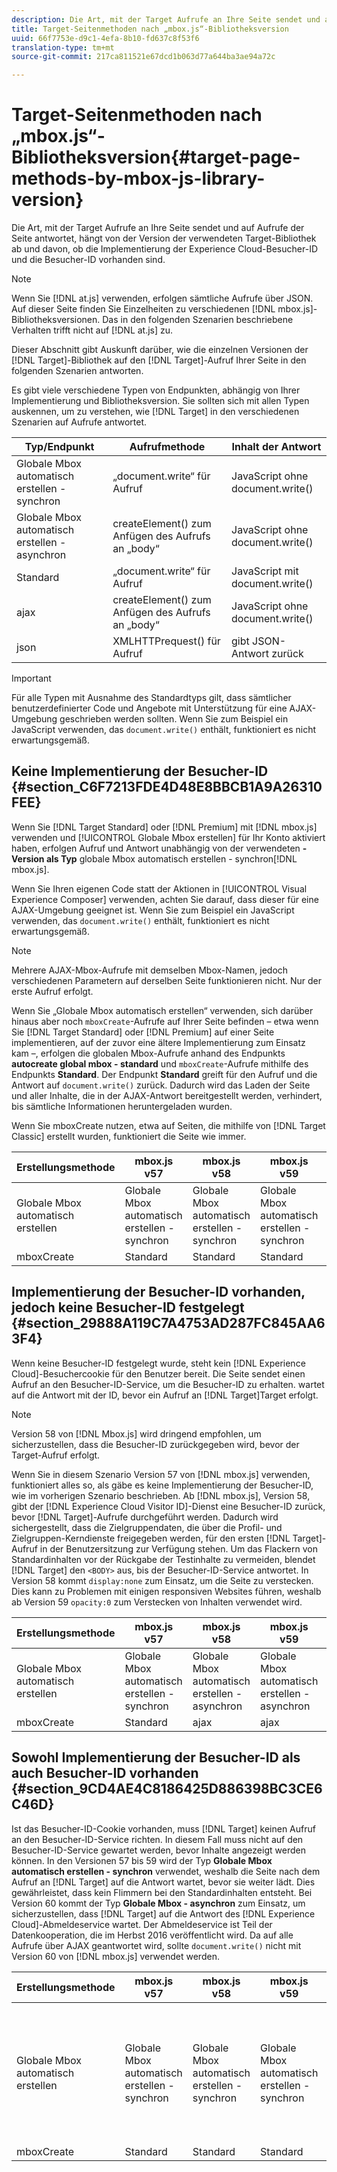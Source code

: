 ```yaml
---
description: Die Art, mit der Target Aufrufe an Ihre Seite sendet und auf Aufrufe der Seite antwortet, hängt von der Version der verwendeten Target-Bibliothek ab und davon, ob die Implementierung der Experience Cloud-Besucher-ID und die Besucher-ID vorhanden sind.
title: Target-Seitenmethoden nach „mbox.js“-Bibliotheksversion
uuid: 66f7753e-d9c1-4efa-8b10-fd637c8f53f6
translation-type: tm+mt
source-git-commit: 217ca811521e67dcd1b063d77a644ba3ae94a72c

---
```



# Target-Seitenmethoden nach „mbox.js“-Bibliotheksversion{#target-page-methods-by-mbox-js-library-version}

Die Art, mit der Target Aufrufe an Ihre Seite sendet und auf Aufrufe der Seite antwortet, hängt von der Version der verwendeten Target-Bibliothek ab und davon, ob die Implementierung der Experience Cloud-Besucher-ID und die Besucher-ID vorhanden sind.

>[!NOTE]
>
>Wenn Sie [!DNL at.js] verwenden, erfolgen sämtliche Aufrufe über JSON. Auf dieser Seite finden Sie Einzelheiten zu verschiedenen [!DNL mbox.js]-Bibliotheksversionen. Das in den folgenden Szenarien beschriebene Verhalten trifft nicht auf [!DNL at.js] zu.

Dieser Abschnitt gibt Auskunft darüber, wie die einzelnen Versionen der [!DNL Target]-Bibliothek auf den [!DNL Target]-Aufruf Ihrer Seite in den folgenden Szenarien antworten.

Es gibt viele verschiedene Typen von Endpunkten, abhängig von Ihrer Implementierung und Bibliotheksversion. Sie sollten sich mit allen Typen auskennen, um zu verstehen, wie [!DNL Target] in den verschiedenen Szenarien auf Aufrufe antwortet.

| Typ/Endpunkt | Aufrufmethode | Inhalt der Antwort |
|--- |--- |--- |
| Globale Mbox automatisch erstellen - synchron | „document.write“ für Aufruf | JavaScript ohne document.write() |
| Globale Mbox automatisch erstellen - asynchron | createElement() zum Anfügen des Aufrufs an „body“ | JavaScript ohne document.write() |
| Standard | „document.write“ für Aufruf | JavaScript mit document.write() |
| ajax | createElement() zum Anfügen des Aufrufs an „body“ | JavaScript ohne document.write() |
| json | XMLHTTPrequest() für Aufruf | gibt JSON-Antwort zurück |

>[!IMPORTANT]
>
>Für alle Typen mit Ausnahme des Standardtyps gilt, dass sämtlicher benutzerdefinierter Code und Angebote mit Unterstützung für eine AJAX-Umgebung geschrieben werden sollten. Wenn Sie zum Beispiel ein JavaScript verwenden, das `document.write()` enthält, funktioniert es nicht erwartungsgemäß.

## Keine Implementierung der Besucher-ID {#section_C6F7213FDE4D48E8BBCB1A9A26310FEE}

Wenn Sie [!DNL Target Standard] oder [!DNL Premium] mit [!DNL mbox.js] verwenden und [!UICONTROL Globale Mbox erstellen] für Ihr Konto aktiviert haben, erfolgen Aufruf und Antwort unabhängig von der verwendeten **-Version als Typ** globale Mbox automatisch erstellen - synchron[!DNL mbox.js].

Wenn Sie Ihren eigenen Code statt der Aktionen in [!UICONTROL Visual Experience Composer] verwenden, achten Sie darauf, dass dieser für eine AJAX-Umgebung geeignet ist. Wenn Sie zum Beispiel ein JavaScript verwenden, das `document.write()` enthält, funktioniert es nicht erwartungsgemäß.

>[!NOTE]
>
>Mehrere AJAX-Mbox-Aufrufe mit demselben Mbox-Namen, jedoch verschiedenen Parametern auf derselben Seite funktionieren nicht. Nur der erste Aufruf erfolgt.

Wenn Sie „Globale Mbox automatisch erstellen“ verwenden, sich darüber hinaus aber noch `mboxCreate`-Aufrufe auf Ihrer Seite befinden – etwa wenn Sie [!DNL Target Standard] oder [!DNL Premium] auf einer Seite implementieren, auf der zuvor eine ältere Implementierung zum Einsatz kam –, erfolgen die globalen Mbox-Aufrufe anhand des Endpunkts **autocreate global mbox - standard** und `mboxCreate`-Aufrufe mithilfe des Endpunkts **Standard**. Der Endpunkt **Standard** greift für den Aufruf und die Antwort auf `document.write()` zurück. Dadurch wird das Laden der Seite und aller Inhalte, die in der AJAX-Antwort bereitgestellt werden, verhindert, bis sämtliche Informationen heruntergeladen wurden.

Wenn Sie mboxCreate nutzen, etwa auf Seiten, die mithilfe von [!DNL Target Classic] erstellt wurden, funktioniert die Seite wie immer.

| Erstellungsmethode | mbox.js v57 | mbox.js v58 | mbox.js v59 | mbox.js v60 |
|---|---|---|---|---|
| Globale Mbox automatisch erstellen | Globale Mbox automatisch erstellen - synchron | Globale Mbox automatisch erstellen - synchron | Globale Mbox automatisch erstellen - synchron | Globale Mbox automatisch erstellen - synchron |
| mboxCreate | Standard | Standard | Standard | Standard |

## Implementierung der Besucher-ID vorhanden, jedoch keine Besucher-ID festgelegt  {#section_29888A119C7A4753AD287FC845AA63F4}

Wenn keine Besucher-ID festgelegt wurde, steht kein [!DNL Experience Cloud]-Besuchercookie für den Benutzer bereit. Die Seite sendet einen Aufruf an den Besucher-ID-Service, um die Besucher-ID zu erhalten. wartet auf die Antwort mit der ID, bevor ein Aufruf an [!DNL Target]Target erfolgt.

>[!NOTE]
>
>Version 58 von [!DNL Mbox.js] wird dringend empfohlen, um sicherzustellen, dass die Besucher-ID zurückgegeben wird, bevor der Target-Aufruf erfolgt.

Wenn Sie in diesem Szenario Version 57 von [!DNL mbox.js] verwenden, funktioniert alles so, als gäbe es keine Implementierung der Besucher-ID, wie im vorherigen Szenario beschrieben. Ab [!DNL mbox.js], Version 58, gibt der [!DNL Experience Cloud Visitor ID]-Dienst eine Besucher-ID zurück, bevor [!DNL Target]-Aufrufe durchgeführt werden. Dadurch wird sichergestellt, dass die Zielgruppendaten, die über die Profil- und Zielgruppen-Kerndienste freigegeben werden, für den ersten [!DNL Target]-Aufruf in der Benutzersitzung zur Verfügung stehen. Um das Flackern von Standardinhalten vor der Rückgabe der Testinhalte zu vermeiden, blendet [!DNL Target] den `<BODY>` aus, bis der Besucher-ID-Service antwortet. In Version 58 kommt `display:none` zum Einsatz, um die Seite zu verstecken. Dies kann zu Problemen mit einigen responsiven Websites führen, weshalb ab Version 59 `opacity:0` zum Verstecken von Inhalten verwendet wird.

| Erstellungsmethode | mbox.js v57 | mbox.js v58 | mbox.js v59 | mbox.js v60 |
|---|---|---|---|---|
| Globale Mbox automatisch erstellen | Globale Mbox automatisch erstellen - synchron | Globale Mbox automatisch erstellen - asynchron | Globale Mbox automatisch erstellen - asynchron | Globale Mbox automatisch erstellen - asynchron |
| mboxCreate | Standard | ajax | ajax | ajax |

## Sowohl Implementierung der Besucher-ID als auch Besucher-ID vorhanden  {#section_9CD4AE4C8186425D886398BC3CE6C46D}

Ist das Besucher-ID-Cookie vorhanden, muss [!DNL Target] keinen Aufruf an den Besucher-ID-Service richten. In diesem Fall muss nicht auf den Besucher-ID-Service gewartet werden, bevor Inhalte angezeigt werden können. In den Versionen 57 bis 59 wird der Typ **Globale Mbox automatisch erstellen - synchron** verwendet, weshalb die Seite nach dem Aufruf an [!DNL Target] auf die Antwort wartet, bevor sie weiter lädt. Dies gewährleistet, dass kein Flimmern bei den Standardinhalten entsteht. Bei Version 60 kommt der Typ **Globale Mbox - asynchron** zum Einsatz, um sicherzustellen, dass [!DNL Target] auf die Antwort des [!DNL Experience Cloud]-Abmeldeservice wartet. Der Abmeldeservice ist Teil der Datenkooperation, die im Herbst 2016 veröffentlicht wird. Da auf alle Aufrufe über AJAX geantwortet wird, sollte `document.write()` nicht mit Version 60 von [!DNL mbox.js] verwendet werden.

| Erstellungsmethode | mbox.js v57 | mbox.js v58 | mbox.js v59 | mbox.js v60 |
|---|---|---|---|---|
| Globale Mbox automatisch erstellen | Globale Mbox automatisch erstellen - synchron | Globale Mbox automatisch erstellen - synchron | Globale Mbox automatisch erstellen - synchron | Globale Mbox automatisch erstellen - asynchron (zur Unterstützung der Entwicklung der Datenkooperation, die im Herbst 2016 veröffentlicht wird) |
| mboxCreate | Standard | Standard | Standard | ajax |